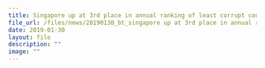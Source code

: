 ```yaml
---
title: Singapore up at 3rd place in annual ranking of least corrupt countries
file_url: /files/news/20190130_bt_singapore up at 3rd place in annual ranking.pdf
date: 2019-01-30
layout: file
description: ""
image: ""
---
```

